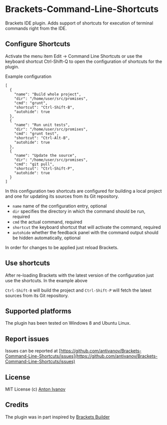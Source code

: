 Brackets-Command-Line-Shortcuts
===============================

Brackets IDE plugin. Adds support of shortcuts for execution of terminal commands right from the IDE.

## Configure Shortcuts

Activate the menu item Edit -> Command Line Shortcuts or use the keyboard shortcut Ctrl-Shift-Q to open the configuration of shortcuts for the plugin.

Example configuration

```
[
  {
    "name": "Build whole project",
    "dir": "/home/user/src/promises",
    "cmd": "grunt",
    "shortcut": "Ctrl-Shift-B",
    "autohide": true
  },
  {
    "name": "Run unit tests",
    "dir": "/home/user/src/promises",
    "cmd": "grunt test",
    "shortcut": "Ctrl-Alt-B",
    "autohide": true
  },
  {
    "name": "Update the source",
    "dir": "/home/user/src/promises",
    "cmd": "git pull",
    "shortcut": "Ctrl-Shift-P",
    "autohide": true
  }
]
```

In this configuration two shortcuts are configured for building a local project and one for updating its sources from its Git repository.

* `name` name of the configuration entry, optional
* `dir` specifies the directory in which the command should be run, required
* `cmd` the actual command, required
* `shortcut` the keyboard shortcut that will activate the command, required
* `autohide` whether the feedback panel with the command output should be hidden automatically, optional

In order for changes to be applied just reload Brackets.

## Use shortcuts

After re-loading Brackets with the latest version of the configuration just use the shortcuts. In the example above

`Ctrl-Shift-B` will build the project and `Ctrl-Shift-P` will fetch the latest sources from its Git repository.

## Supported platforms

The plugin has been tested on Windows 8 and Ubuntu Linux.

## Report issues

Issues can be reported at [https://github.com/antivanov/Brackets-Command-Line-Shortcuts/issues](https://github.com/antivanov/Brackets-Command-Line-Shortcuts/issues)

## License

MIT License
(c) [Anton Ivanov](http://smthngsmwhr.wordpress.com/)

Credits
---------------

The plugin was in part inspired by [Brackets Builder](https://github.com/Vhornets/brackets-builder)